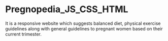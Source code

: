 # Pregnopedia_JS_CSS_HTML
It is a responsive website which suggests balanced diet, physical exercise guidelines along with general guidelines to pregnant women based on their current trimester.
